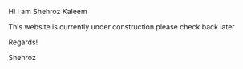 Hi i am Shehroz Kaleem

 

This website is currently under construction please check back later

 

Regards!

Shehroz
